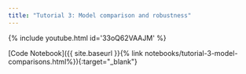 ```yaml
---
title: "Tutorial 3: Model comparison and robustness"
---
```


{% include youtube.html id='33oQ62VAAJM' %}

[Code Notebook]({{ site.baseurl }}{% link notebooks/tutorial-3-model-comparisons.html%}){:target="_blank"}